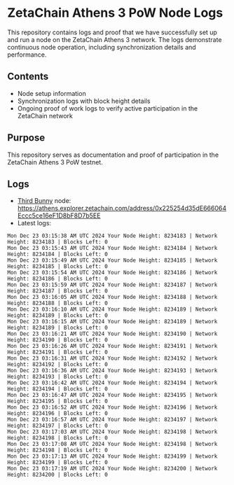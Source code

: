 # ZetaChain Athens 3 PoW Node Logs
This repository contains logs and proof that we have successfully set up and run a node on the ZetaChain Athens 3 network. The logs demonstrate continuous node operation, including synchronization details and performance.

## Contents
- Node setup information
- Synchronization logs with block height details
- Ongoing proof of work logs to verify active participation in the ZetaChain network

## Purpose
This repository serves as documentation and proof of participation in the ZetaChain Athens 3 PoW testnet.

## Logs

- [Third Bunny](https://thirdbunny.xyz/) node: https://athens.explorer.zetachain.com/address/0x225254d35dE666064Eccc5ce16eF1D8bF8D7b5EE
- Latest logs:
```
Mon Dec 23 03:15:38 AM UTC 2024 Your Node Height: 8234183 | Network Height: 8234183 | Blocks Left: 0
Mon Dec 23 03:15:43 AM UTC 2024 Your Node Height: 8234184 | Network Height: 8234184 | Blocks Left: 0
Mon Dec 23 03:15:49 AM UTC 2024 Your Node Height: 8234185 | Network Height: 8234185 | Blocks Left: 0
Mon Dec 23 03:15:54 AM UTC 2024 Your Node Height: 8234186 | Network Height: 8234186 | Blocks Left: 0
Mon Dec 23 03:15:59 AM UTC 2024 Your Node Height: 8234187 | Network Height: 8234187 | Blocks Left: 0
Mon Dec 23 03:16:05 AM UTC 2024 Your Node Height: 8234188 | Network Height: 8234188 | Blocks Left: 0
Mon Dec 23 03:16:10 AM UTC 2024 Your Node Height: 8234189 | Network Height: 8234189 | Blocks Left: 0
Mon Dec 23 03:16:15 AM UTC 2024 Your Node Height: 8234189 | Network Height: 8234189 | Blocks Left: 0
Mon Dec 23 03:16:21 AM UTC 2024 Your Node Height: 8234190 | Network Height: 8234190 | Blocks Left: 0
Mon Dec 23 03:16:26 AM UTC 2024 Your Node Height: 8234191 | Network Height: 8234191 | Blocks Left: 0
Mon Dec 23 03:16:31 AM UTC 2024 Your Node Height: 8234192 | Network Height: 8234192 | Blocks Left: 0
Mon Dec 23 03:16:36 AM UTC 2024 Your Node Height: 8234193 | Network Height: 8234193 | Blocks Left: 0
Mon Dec 23 03:16:42 AM UTC 2024 Your Node Height: 8234194 | Network Height: 8234194 | Blocks Left: 0
Mon Dec 23 03:16:47 AM UTC 2024 Your Node Height: 8234195 | Network Height: 8234195 | Blocks Left: 0
Mon Dec 23 03:16:52 AM UTC 2024 Your Node Height: 8234196 | Network Height: 8234196 | Blocks Left: 0
Mon Dec 23 03:16:57 AM UTC 2024 Your Node Height: 8234197 | Network Height: 8234197 | Blocks Left: 0
Mon Dec 23 03:17:03 AM UTC 2024 Your Node Height: 8234198 | Network Height: 8234198 | Blocks Left: 0
Mon Dec 23 03:17:08 AM UTC 2024 Your Node Height: 8234198 | Network Height: 8234198 | Blocks Left: 0
Mon Dec 23 03:17:13 AM UTC 2024 Your Node Height: 8234199 | Network Height: 8234199 | Blocks Left: 0
Mon Dec 23 03:17:19 AM UTC 2024 Your Node Height: 8234200 | Network Height: 8234200 | Blocks Left: 0
```
